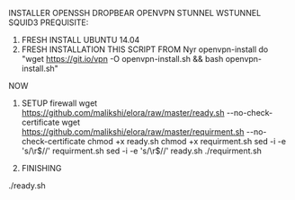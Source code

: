 INSTALLER OPENSSH DROPBEAR OPENVPN STUNNEL WSTUNNEL SQUID3
PREQUISITE:
1. FRESH INSTALL UBUNTU 14.04
2. FRESH INSTALLATION THIS SCRIPT FROM Nyr openvpn-install do "wget https://git.io/vpn -O openvpn-install.sh && bash openvpn-install.sh"

NOW
1. SETUP firewall
wget https://github.com/malikshi/elora/raw/master/ready.sh --no-check-certificate
wget https://github.com/malikshi/elora/raw/master/requirment.sh --no-check-certificate
chmod +x ready.sh
chmod +x requirment.sh
sed -i -e 's/\r$//' requirment.sh
sed -i -e 's/\r$//' ready.sh
./requirment.sh

2. FINISHING

./ready.sh
